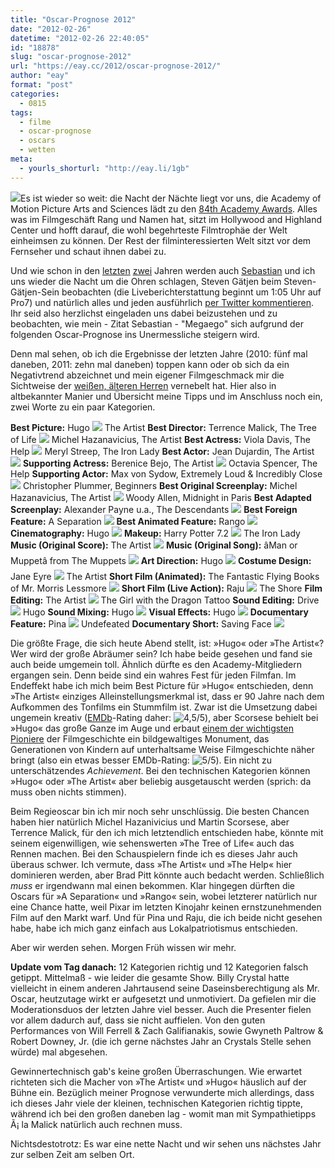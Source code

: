```yaml
---
title: "Oscar-Prognose 2012"
date: "2012-02-26"
datetime: "2012-02-26 22:40:05"
id: "18878"
slug: "oscar-prognose-2012"
url: "https://eay.cc/2012/oscar-prognose-2012/"
author: "eay"
format: "post"
categories:
  - 0815
tags:
  - filme
  - oscar-prognose
  - oscars
  - wetten
meta:
  - yourls_shorturl: "http://eay.li/1gb"
---
```


![](https://eay.cc/uploads/2010/oscar.jpg)Es ist wieder so weit: die Nacht der Nächte liegt vor uns, die Academy of Motion Picture Arts and Sciences lädt zu den [84th Academy Awards](http://en.wikipedia.org/wiki/84th_Academy_Awards). Alles was im Filmgeschäft Rang und Namen hat, sitzt im Hollywood and Highland Center und hofft darauf, die wohl begehrteste Filmtrophäe der Welt einheimsen zu können. Der Rest der filminteressierten Welt sitzt vor dem Fernseher und schaut ihnen dabei zu.

Und wie schon in den [letzten](//eay.cc/2010/oscar-prognose-2010/) [zwei](//eay.cc/2011/oscar-prognose-2011/) Jahren werden auch [Sebastian](http://twitter.com/mod85) und ich uns wieder die Nacht um die Ohren schlagen, Steven Gätjen beim Steven-Gätjen-Sein beobachten (die Liveberichterstattung beginnt um 1:05 Uhr auf Pro7) und natürlich alles und jeden ausführlich [per Twitter kommentieren](http://twitter.com/Eay). Ihr seid also herzlichst eingeladen uns dabei beizustehen und zu beobachten, wie mein - Zitat Sebastian - "Megaego" sich aufgrund der folgenden Oscar-Prognose ins Unermessliche steigern wird.

Denn mal sehen, ob ich die Ergebnisse der letzten Jahre (2010: fünf mal daneben, 2011: zehn mal daneben) toppen kann oder ob sich da ein Negativtrend abzeichnet und mein eigener Filmgeschmack mir die Sichtweise der [weißen, älteren Herren](http://www.latimes.com/entertainment/news/movies/academy/la-et-unmasking-oscar-academy-project-html,0,7473284.htmlstory) vernebelt hat. Hier also in altbekannter Manier und Übersicht meine Tipps und im Anschluss noch ein, zwei Worte zu ein paar Kategorien.

**Best Picture:** Hugo ![](https://eay.cc/uploads/2011/icon_cross.png) The Artist **Best Director:** Terrence Malick, The Tree of Life ![](https://eay.cc/uploads/2011/icon_cross.png) Michel Hazanavicius, The Artist **Best Actress:** Viola Davis, The Help ![](https://eay.cc/uploads/2011/icon_cross.png) Meryl Streep, The Iron Lady **Best Actor:** Jean Dujardin, The Artist ![](https://eay.cc/uploads/2011/icon_check.png) **Supporting Actress:** Berenice Bejo, The Artist ![](https://eay.cc/uploads/2011/icon_cross.png) Octavia Spencer, The Help **Supporting Actor:** Max von Sydow, Extremely Loud & Incredibly Close ![](https://eay.cc/uploads/2011/icon_cross.png) Christopher Plummer, Beginners **Best Original Screenplay:** Michel Hazanavicius, The Artist ![](https://eay.cc/uploads/2011/icon_cross.png) Woody Allen, Midnight in Paris **Best Adapted Screenplay:** Alexander Payne u.a., The Descendants ![](https://eay.cc/uploads/2011/icon_check.png) **Best Foreign Feature:** A Separation ![](https://eay.cc/uploads/2011/icon_check.png) **Best Animated Feature:** Rango ![](https://eay.cc/uploads/2011/icon_check.png) **Cinematography:** Hugo ![](https://eay.cc/uploads/2011/icon_check.png) **Makeup:** Harry Potter 7.2 ![](https://eay.cc/uploads/2011/icon_cross.png) The Iron Lady **Music (Original Score):** The Artist ![](https://eay.cc/uploads/2011/icon_check.png) **Music (Original Song):** âMan or Muppetâ from The Muppets ![](https://eay.cc/uploads/2011/icon_check.png) **Art Direction:** Hugo ![](https://eay.cc/uploads/2011/icon_check.png) **Costume Design:** Jane Eyre ![](https://eay.cc/uploads/2011/icon_cross.png) The Artist **Short Film (Animated):** The Fantastic Flying Books of Mr. Morris Lessmore ![](https://eay.cc/uploads/2011/icon_check.png) **Short Film (Live Action):** Raju ![](https://eay.cc/uploads/2011/icon_cross.png) The Shore **Film Editing:** The Artist ![](https://eay.cc/uploads/2011/icon_cross.png) The Girl with the Dragon Tattoo **Sound Editing:** Drive ![](https://eay.cc/uploads/2011/icon_cross.png) Hugo **Sound Mixing:** Hugo ![](https://eay.cc/uploads/2011/icon_check.png) **Visual Effects:** Hugo ![](https://eay.cc/uploads/2011/icon_check.png) **Documentary Feature:** Pina ![](https://eay.cc/uploads/2011/icon_cross.png) Undefeated **Documentary Short:** Saving Face ![](https://eay.cc/uploads/2011/icon_check.png)

Die größte Frage, die sich heute Abend stellt, ist: »Hugo« oder »The Artist«? Wer wird der große Abräumer sein? Ich habe beide gesehen und fand sie auch beide umgemein toll. Ähnlich dürfte es den Academy-Mitgliedern ergangen sein. Denn beide sind ein wahres Fest für jeden Filmfan. Im Endeffekt habe ich mich beim Best Picture für »Hugo« entschieden, denn »The Artist« einziges Alleinstellungsmerkmal ist, dass er 90 Jahre nach dem Aufkommen des Tonfilms ein Stummfilm ist. Zwar ist die Umsetzung dabei ungemein kreativ ([EMDb](http://eay.cc/emdb/)\-Rating daher: ![4,5/5](/uploads/pages/emdb/s_4-5.gif)), aber Scorsese behielt bei »Hugo« das große Ganze im Auge und erbaut [einem der wichtigsten Pioniere](http://de.wikipedia.org/wiki/Georges_M%C3%A9li%C3%A8s) der Filmgeschichte ein bildgewaltiges Monument, das Generationen von Kindern auf unterhaltsame Weise Filmgeschichte näher bringt (also ein etwas besser EMDb-Rating: ![5/5](/uploads/pages/emdb/s_5.gif)). Ein nicht zu unterschätzendes _Achievement_. Bei den technischen Kategorien können »Hugo« oder »The Artist« aber beliebig ausgetauscht werden (sprich: da muss oben nichts stimmen).

Beim Regieoscar bin ich mir noch sehr unschlüssig. Die besten Chancen haben hier natürlich Michel Hazanivicius und Martin Scorsese, aber Terrence Malick, für den ich mich letztendlich entschieden habe, könnte mit seinem eigenwilligen, wie sehenswerten »The Tree of Life« auch das Rennen machen. Bei den Schauspielern finde ich es dieses Jahr auch überaus schwer. Ich vermute, dass »The Artist« und »The Help« hier dominieren werden, aber Brad Pitt könnte auch bedacht werden. Schließlich _muss_ er irgendwann mal einen bekommen. Klar hingegen dürften die Oscars für »A Separation« und »Rango« sein, wobei letzterer natürlich nur eine Chance hatte, weil Pixar im letzten Kinojahr keinen ernstzunehmenden Film auf den Markt warf. Und für Pina und Raju, die ich beide nicht gesehen habe, habe ich mich ganz einfach aus Lokalpatriotismus entschieden.

Aber wir werden sehen. Morgen Früh wissen wir mehr.

**Update vom Tag danach:** 12 Kategorien richtig und 12 Kategorien falsch getippt. Mittelmaß - wie leider die gesamte Show. Billy Crystal hatte vielleicht in einem anderen Jahrtausend seine Daseinsberechtigung als Mr. Oscar, heutzutage wirkt er aufgesetzt und unmotiviert. Da gefielen mir die Moderationsduos der letzten Jahre viel besser. Auch die Presenter fielen vor allem dadurch auf, dass sie nicht auffielen. Von den guten Performances von Will Ferrell & Zach Galifianakis, sowie Gwyneth Paltrow & Robert Downey, Jr. (die ich gerne nächstes Jahr an Crystals Stelle sehen würde) mal abgesehen.

Gewinnertechnisch gab's keine großen Überraschungen. Wie erwartet richteten sich die Macher von »The Artist« und »Hugo« häuslich auf der Bühne ein. Bezüglich meiner Prognose verwunderte mich allerdings, dass ich dieses Jahr viele der kleinen, technischen Kategorien richtig tippte, während ich bei den großen daneben lag - womit man mit Sympathietipps Ã¡ la Malick natürlich auch rechnen muss.

Nichtsdestotrotz: Es war eine nette Nacht und wir sehen uns nächstes Jahr zur selben Zeit am selben Ort.
